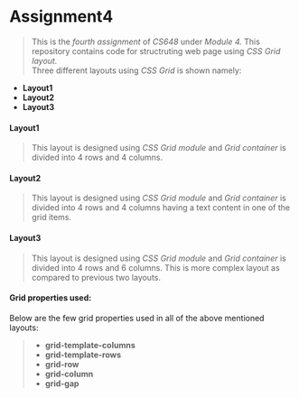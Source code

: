 # Assignment4
>This is the _fourth assignment_ of *CS648* under *_Module 4_.*
This repository contains code for structruting web page using *_CSS Grid layout._*  
Three different layouts using *_CSS Grid_* is shown namely:  
* **Layout1**
* **Layout2**
* **Layout3**   

#### Layout1  
>This layout is designed using *_CSS Grid module_* and *_Grid container_* is divided into 4 rows and 4 columns.   
#### Layout2
>This layout is designed using *_CSS Grid module_* and *_Grid container_* is divided into 4 rows and 4 columns having a text content in one of the grid items.
#### Layout3
>This layout is designed using *_CSS Grid module_* and *_Grid container_* is divided into 4 rows and 6 columns. This is more complex layout as compared to previous two layouts.   
#### Grid properties used:   
Below are the few grid properties used in all of the above mentioned layouts:
>* **grid-template-columns**
>* **grid-template-rows**
>* **grid-row**
>* **grid-column** 
>* **grid-gap** 


